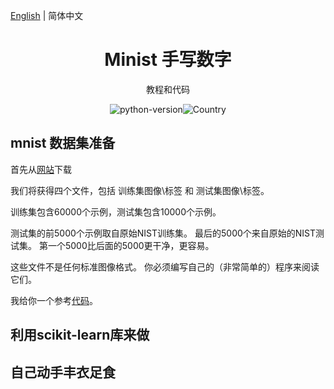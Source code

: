 [English](./README.md) | 简体中文

<h1 align="center">Minist 手写数字</h1>
<div align="center">

教程和代码

![python-version](https://img.shields.io/badge/python-3.6%20%7C%203.7-blue)![Country](https://img.shields.io/badge/country-China-red)

</div>

## mnist 数据集准备

首先从[网站](http://yann.lecun.com/exdb/mnist/)下载

我们将获得四个文件，包括 训练集图像\标签 和 测试集图像\标签。

训练集包含60000个示例，测试集包含10000个示例。

测试集的前5000个示例取自原始NIST训练集。 最后的5000个来自原始的NIST测试集。 第一个5000比后面的5000更干净，更容易。

这些文件不是任何标准图像格式。 你必须编写自己的（非常简单的）程序来阅读它们。

我给你一个参考[代码](https://github.com/yzy1996/Artificial-Intelligence/blob/master/Machine-Learning/Image%20Classification/Mnist/data%20_extract.py)。


## 利用scikit-learn库来做

## 自己动手丰衣足食
